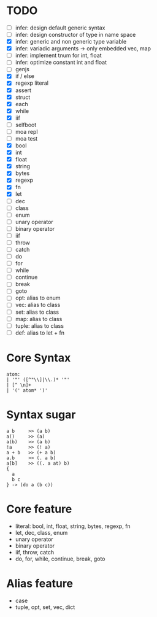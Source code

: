 # TODO
- [ ] infer: design default generic syntax
- [ ] infer: design constructor of type in name space
- [x] infer: generic and non generic type variable
- [x] infer: variadic arguments -> only embedded vec, map
- [ ] infer: implement tnum for int, float
- [ ] infer: optimize constant int and float
- [ ] genjs
- [x] if / else
- [x] regexp literal
- [x] assert
- [x] struct
- [x] each
- [x] while
- [x] iif
- [ ] selfboot
- [ ] moa repl
- [ ] moa test
- [x] bool
- [x] int
- [x] float
- [x] string
- [x] bytes
- [x] regexp
- [x] fn
- [x] let
- [ ] dec
- [ ] class
- [ ] enum
- [ ] unary operator
- [ ] binary operator
- [ ] iif
- [ ] throw
- [ ] catch
- [ ] do
- [ ] for
- [ ] while
- [ ] continue
- [ ] break
- [ ] goto
- [ ] opt: alias to enum
- [ ] vec: alias to class
- [ ] set: alias to class
- [ ] map: alias to class
- [ ] tuple: alias to class
- [ ] def: alias to let + fn

# Core Syntax
```
atom:
| '"' ([^"\\]|\\.)* '"'
| [^ \n]+
| '(' atom* ')'
```

# Syntax sugar
```
a b     >> (a b)
a()     >> (a)
a(b)    >> (a b)
!a      >> (! a)
a + b   >> (+ a b)
a.b     >> (. a b)
a[b]    >> ((. a at) b)
{
  a
  b c
} -> (do a (b c))
```

# Core feature
- literal: bool, int, float, string, bytes, regexp, fn
- let, dec, class, enum
- unary operator
- binary operator
- iif, throw, catch
- do, for, while, continue, break, goto

# Alias feature
- case
- tuple, opt, set, vec, dict
